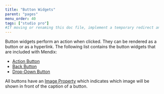 ```yaml
---
title: "Button Widgets"
parent: "pages"
menu_order: 40
tags: ["studio pro"]
#If moving or renaming this doc file, implement a temporary redirect and let the respective team know they should update the URL in the product. See Mapping to Products for more details.
---
```


Button widgets perform an action when clicked. They can be rendered as a button or as a hyperlink. The following list contains the button widgets that are included with Mendix:

* [Action Button](action-button)
* [Back Button](back-button)
* [Drop-Down Button](drop-down-button)

All buttons have an [Image Property](image-property) which indicates which image will be shown in front of the caption of a button.
